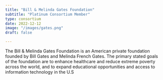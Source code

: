 ```yaml
---
title: "Bill & Melinda Gates Foundation"
subtitle: "Platinum Consortium Member"
type: consortium
date: 2022-12-12
image: "/images/gates.png"
draft: false

---
```


The Bill & Melinda Gates Foundation is an American private foundation founded by Bill Gates and Melinda French Gates. The primary stated goals of the foundation are to enhance healthcare and reduce extreme poverty across the world, and to expand educational opportunities and access to information technology in the U.S